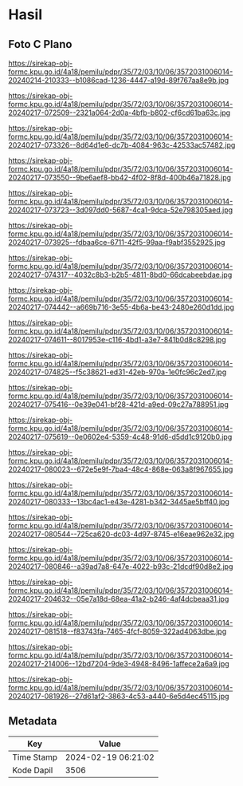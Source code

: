 # Hasil

## Foto C Plano

https://sirekap-obj-formc.kpu.go.id/4a18/pemilu/pdpr/35/72/03/10/06/3572031006014-20240214-210333--b1086cad-1236-4447-a19d-89f767aa8e9b.jpg

https://sirekap-obj-formc.kpu.go.id/4a18/pemilu/pdpr/35/72/03/10/06/3572031006014-20240217-072509--2321a064-2d0a-4bfb-b802-cf6cd61ba63c.jpg

https://sirekap-obj-formc.kpu.go.id/4a18/pemilu/pdpr/35/72/03/10/06/3572031006014-20240217-073326--8d64d1e6-dc7b-4084-963c-42533ac57482.jpg

https://sirekap-obj-formc.kpu.go.id/4a18/pemilu/pdpr/35/72/03/10/06/3572031006014-20240217-073550--9be6aef8-bb42-4f02-8f8d-400b46a71828.jpg

https://sirekap-obj-formc.kpu.go.id/4a18/pemilu/pdpr/35/72/03/10/06/3572031006014-20240217-073723--3d097dd0-5687-4ca1-9dca-52e798305aed.jpg

https://sirekap-obj-formc.kpu.go.id/4a18/pemilu/pdpr/35/72/03/10/06/3572031006014-20240217-073925--fdbaa6ce-6711-42f5-99aa-f9abf3552925.jpg

https://sirekap-obj-formc.kpu.go.id/4a18/pemilu/pdpr/35/72/03/10/06/3572031006014-20240217-074317--4032c8b3-b2b5-4811-8bd0-66dcabeebdae.jpg

https://sirekap-obj-formc.kpu.go.id/4a18/pemilu/pdpr/35/72/03/10/06/3572031006014-20240217-074442--a669b716-3e55-4b6a-be43-2480e260d1dd.jpg

https://sirekap-obj-formc.kpu.go.id/4a18/pemilu/pdpr/35/72/03/10/06/3572031006014-20240217-074611--8017953e-c116-4bd1-a3e7-841b0d8c8298.jpg

https://sirekap-obj-formc.kpu.go.id/4a18/pemilu/pdpr/35/72/03/10/06/3572031006014-20240217-074825--f5c38621-ed31-42eb-970a-1e0fc96c2ed7.jpg

https://sirekap-obj-formc.kpu.go.id/4a18/pemilu/pdpr/35/72/03/10/06/3572031006014-20240217-075416--0e39e041-bf28-421d-a9ed-09c27a788951.jpg

https://sirekap-obj-formc.kpu.go.id/4a18/pemilu/pdpr/35/72/03/10/06/3572031006014-20240217-075619--0e0602e4-5359-4c48-91d6-d5dd1c9120b0.jpg

https://sirekap-obj-formc.kpu.go.id/4a18/pemilu/pdpr/35/72/03/10/06/3572031006014-20240217-080023--672e5e9f-7ba4-48c4-868e-063a8f967655.jpg

https://sirekap-obj-formc.kpu.go.id/4a18/pemilu/pdpr/35/72/03/10/06/3572031006014-20240217-080333--13bc4ac1-e43e-4281-b342-3445ae5bff40.jpg

https://sirekap-obj-formc.kpu.go.id/4a18/pemilu/pdpr/35/72/03/10/06/3572031006014-20240217-080544--725ca620-dc03-4d97-8745-e16eae962e32.jpg

https://sirekap-obj-formc.kpu.go.id/4a18/pemilu/pdpr/35/72/03/10/06/3572031006014-20240217-080846--a39ad7a8-647e-4022-b93c-21dcdf90d8e2.jpg

https://sirekap-obj-formc.kpu.go.id/4a18/pemilu/pdpr/35/72/03/10/06/3572031006014-20240217-204632--05e7a18d-68ea-41a2-b246-4af4dcbeaa31.jpg

https://sirekap-obj-formc.kpu.go.id/4a18/pemilu/pdpr/35/72/03/10/06/3572031006014-20240217-081518--f83743fa-7465-4fcf-8059-322ad4063dbe.jpg

https://sirekap-obj-formc.kpu.go.id/4a18/pemilu/pdpr/35/72/03/10/06/3572031006014-20240217-214006--12bd7204-9de3-4948-8496-1affece2a6a9.jpg

https://sirekap-obj-formc.kpu.go.id/4a18/pemilu/pdpr/35/72/03/10/06/3572031006014-20240217-081926--27d61af2-3863-4c53-a440-6e5d4ec45115.jpg


## Metadata

| Key        | Value               |
| ---------- | ------------------- |
| Time Stamp | 2024-02-19 06:21:02 |
| Kode Dapil | 3506                |



